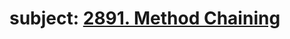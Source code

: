 # subject: <a href="https://leetcode.com/problems/method-chaining/description/?envType=study-plan-v2&envId=introduction-to-pandas&lang=pythondata">2891. Method Chaining</a>
